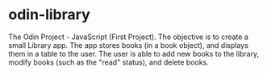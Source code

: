 # odin-library
The Odin Project - JavaScript (First Project). The objective is to create a small Library app. The app stores books (in a book object), and displays them in a table to the user. The user is able to add new books to the library, modify books (such as the "read" status), and delete books.